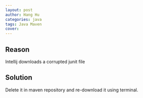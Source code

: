 ```yaml
---
layout: post
author: Hang Hu
categories: java
tags: Java Maven 
cover: 
---
```


## Reason

Intellij downloads a corrupted junit file
## Solution

Delete it in maven repository and re-download it using terminal.
